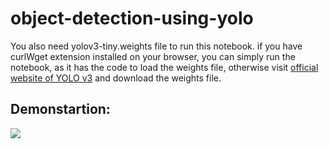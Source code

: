 # object-detection-using-yolo
You also need yolov3-tiny.weights file to run this notebook. if you have curlWget extension installed on your browser, you can simply run the notebook, as it has the code to load the weights file, otherwise visit <a href = "https://pjreddie.com/darknet/yolo/"> official website of YOLO v3</a> and download the weights file.

## Demonstartion:
<a href = "https://youtu.be/Hb7HiuNqQBY"><img src = "https://user-images.githubusercontent.com/55969525/120802346-f81ac100-c55f-11eb-9a28-5c3d01317bd8.png" /></a>
